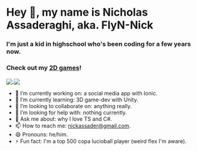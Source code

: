 # Hey 👋, my name is Nicholas Assaderaghi, aka. FlyN-Nick
### I'm just a kid in highschool who's been coding for a few years now.
### Check out my [2D games](https://flyn-nick.itch.io/ "FlyN Nick's Itch.io Profile")!

<a href="https://github.com/anuraghazra/github-readme-stats">
  <img align="center" src="https://github-readme-stats.vercel.app/api?username=FlyN-Nick&count_private=true&show_icons=true&bg_color=30,3f5efb,fc466b&title_color=fff&text_color=fff&icon_color=00ffe1&hide_border=trueinclude_all_commits=true" />
</a>
<a href="https://github.com/anuraghazra/github-readme-stats">
  <img align="center" src="https://github-readme-stats.vercel.app/api/top-langs/?username=FlyN-Nick&bg_color=30,3f5efb,fc466b&title_color=fff&text_color=fff&exclude_repo=lineChecker&langs_count=9&hide_border=true&hide=ShaderLab&layout=compact&card_width=445&custom_title=FlyN-Nick's%20Most%20Used%20Languages" />
</a>

<!--
[![FlyN-Nick's Github Stats](https://github-readme-stats.vercel.app/api?username=FlyN-Nick&count_private=true&show_icons=true&bg_color=30,e96443,904e95&title_color=fff&text_color=fff)](https://github.com/anuraghazra/github-readme-stats)
[![FlyN-Nick's Top Langs](https://github-readme-stats.vercel.app/api/top-langs/?username=FlyN-Nick&bg_color=30,e96443,904e95&title_color=fff&text_color=fff)](https://github.com/anuraghazra/github-readme-stats)
-->

- 🔭 I’m currently working on: a social media app with Ionic.
- 🌱 I’m currently learning: 3D game-dev with Unity.
- 👯 I’m looking to collaborate on: anything really. 
- 🤔 I’m looking for help with: nothing currently. 
- 💬 Ask me about: why I love TS and C#. 
- 📫 How to reach me: nickassader@gmail.com.
- 😄 Pronouns: he/him.
- ⚡ Fun fact: I'm a top 500 copa lucioball player (weird flex I'm aware). 
